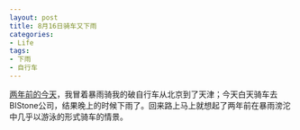 ```yaml
---
layout: post
title: 8月16日骑车又下雨
categories:
- Life
tags:
- 下雨
- 自行车
---
```


[两年前的今天](/cn/2005/08/ride-to-tianjin-in-16-hours/)，我冒着暴雨骑我的破自行车从北京到了天津；今天白天骑车去BIStone公司，结果晚上的时候下雨了。回来路上马上就想起了两年前在暴雨滂沱中几乎以游泳的形式骑车的情景。

